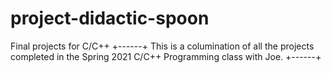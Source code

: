 # project-didactic-spoon
Final projects for C/C++
+------+
This is a columination of all the projects completed in the Spring 2021 C/C++ Programming class with Joe.
+------+
